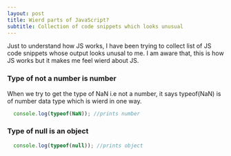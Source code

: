 ```yaml
---
layout: post
title: Wierd parts of JavaScript?
subtitle: Collection of code snippets which looks unusual
---
```


Just to understand how JS works, I have been trying to collect list of JS code snippets whose output looks unusal to me. 
I am aware that, this is how JS works but it makes me feel wierd about JS. 

### Type of not a number is number
When we try to get the type of NaN i.e not a number, it says typeof(NaN) is of number data type which is wierd in one way.

```javascript
  console.log(typeof(NaN)); //prints number
```

### Type of null is an object
```javascript
  console.log(typeof(null)); //prints object
```
